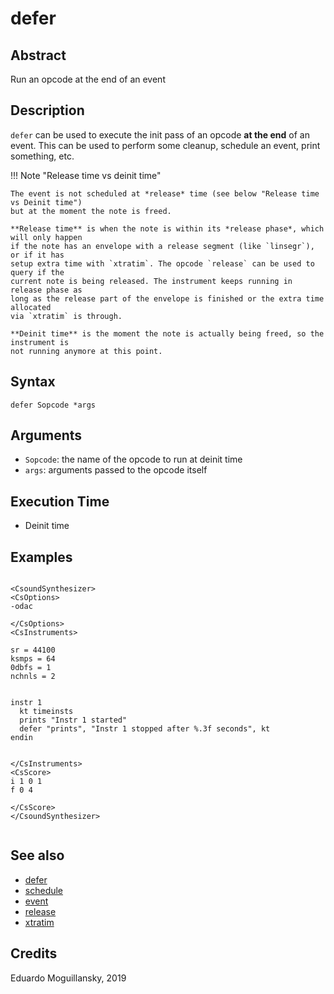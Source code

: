 # defer

## Abstract

Run an opcode at the end of an event

## Description


`defer` can be used to execute the init pass of an opcode **at the end** of an event.
This can be used to perform some cleanup, schedule an event, print something, etc.

!!! Note "Release time vs deinit time"

    The event is not scheduled at *release* time (see below "Release time vs Deinit time")
    but at the moment the note is freed.

    **Release time** is when the note is within its *release phase*, which will only happen 
    if the note has an envelope with a release segment (like `linsegr`), or if it has 
    setup extra time with `xtratim`. The opcode `release` can be used to query if the 
    current note is being released. The instrument keeps running in release phase as 
    long as the release part of the envelope is finished or the extra time allocated
    via `xtratim` is through. 
    
    **Deinit time** is the moment the note is actually being freed, so the instrument is
    not running anymore at this point.  

## Syntax

```csound
defer Sopcode *args
```
            
## Arguments

* `Sopcode`: the name of the opcode to run at deinit time
* `args`: arguments passed to the opcode itself

## Execution Time

* Deinit time

## Examples

```csound 

<CsoundSynthesizer>
<CsOptions>
-odac

</CsOptions>
<CsInstruments>

sr = 44100
ksmps = 64
0dbfs = 1
nchnls = 2


instr 1
  kt timeinsts
  prints "Instr 1 started"
  defer "prints", "Instr 1 stopped after %.3f seconds", kt
endin


</CsInstruments>
<CsScore>
i 1 0 1
f 0 4

</CsScore>
</CsoundSynthesizer>


```


## See also

* [defer](defer.md)
* [schedule](http://www.csound.com/docs/manual/schedule.html)
* [event](http://www.csound.com/docs/manual/event.html)
* [release](http://www.csound.com/docs/manual/release.html)
* [xtratim](http://www.csound.com/docs/manual/xtratim.html)

## Credits

Eduardo Moguillansky, 2019